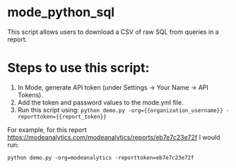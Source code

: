# mode_python_sql
This script allows users to download a CSV of raw SQL from queries in a report.


# Steps to use this script:

1.  In Mode, generate API token (under Settings -> Your Name -> API Tokens).
2.  Add the token and password values to the mode.yml file.
3.  Run this script using: 
    `python demo.py -org={{organization_username}} -reporttoken={{report_token}}`

For example, for this report https://modeanalytics.com/modeanalytics/reports/eb7e7c23e72f I would run:

`python demo.py -org=modeanalytics -reporttoken=eb7e7c23e72f`


